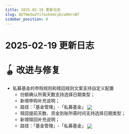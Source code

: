 ```yaml
---
title: 2025-02-19 更新日志
slug: QUTWw5w2YifoxkkmCybcw9HrnBf
sidebar_position: 8
---
```



# 2025-02-19 更新日志

# 🪀 改进与修复

- 私募基金的申购规则和赎回规则文案支持自定义配置​
    - 份额确认所需天数支持选择日期类型；
    - 新增申购补充说明；
    - 路径：「基金管理」-「私募基金」
        <img src="/assets/TG0kbEpMcoEnYxxI9fHcL0y1nTf.png" src-width="3650" src-height="2166" align="center"/>
    - 赎回提前天数、资金到账所需时间支持选择日期类型；​
    - 新增赎回补充说明；
    - 路径：「基金管理」-「私募基金」
        <img src="/assets/KX4Hb5u9boGByvxqztHcNYVJnKb.png" src-width="3660" src-height="2158" align="center"/>


